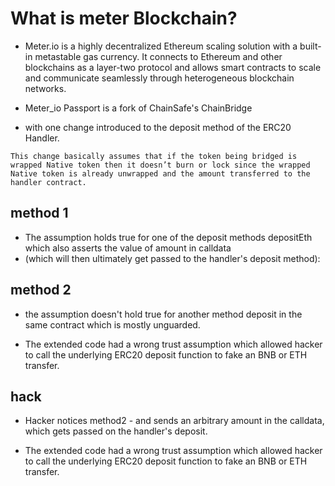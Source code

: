 
# What is meter Blockchain?
* Meter.io is a highly decentralized Ethereum scaling solution with a built-in metastable gas currency. It connects to Ethereum and other blockchains as a layer-two protocol and allows smart contracts to scale and communicate seamlessly through heterogeneous blockchain networks.


* Meter_io Passport is a fork of ChainSafe's ChainBridge
* with one change introduced to the deposit method of the ERC20 Handler.

```
This change basically assumes that if the token being bridged is wrapped Native token then it doesn’t burn or lock since the wrapped Native token is already unwrapped and the amount transferred to the handler contract.
```

##  method 1

* The assumption holds true for one of the deposit methods depositEth which also asserts the value of amount in calldata
* (which will then ultimately get passed to the handler's deposit method):

## method 2

* the assumption doesn't hold true for another method deposit in the same contract which is mostly unguarded.

* The extended code had a wrong trust assumption which allowed hacker to call the underlying ERC20 deposit function to fake an BNB or ETH transfer.

## hack

* Hacker notices method2 - and sends an arbitrary amount in the calldata, which gets passed on the handler's deposit.

* The extended code had a wrong trust assumption which allowed hacker to call the underlying ERC20 deposit function to fake an BNB or ETH transfer.

